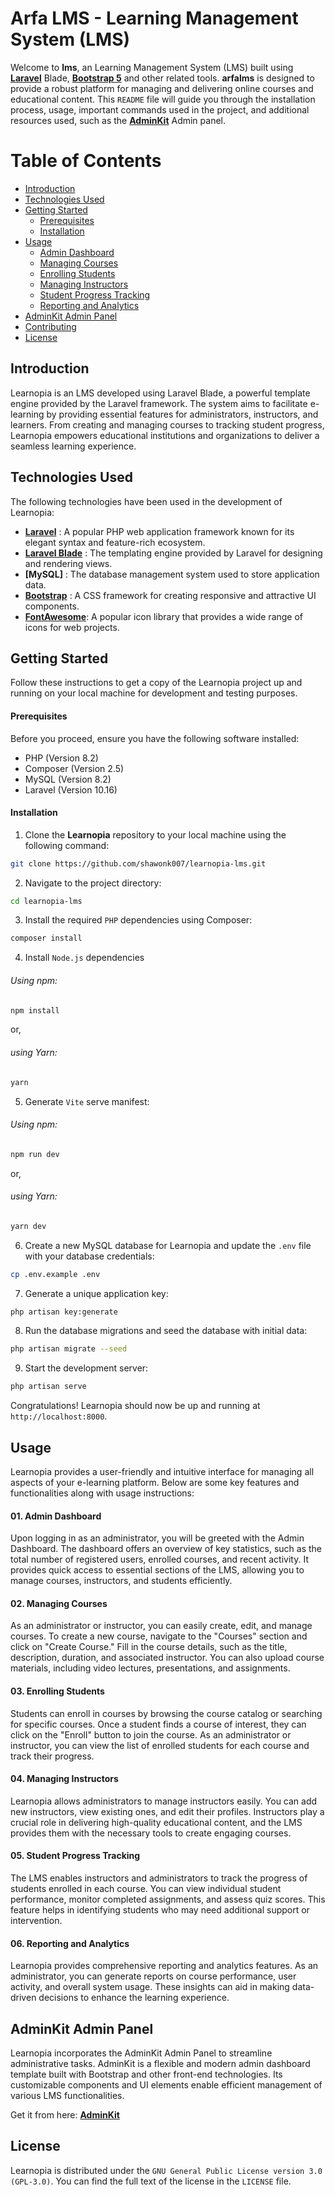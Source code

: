 # Arfa LMS - Learning Management System (LMS)

Welcome to **lms**, an Learning Management System (LMS) built using **[Laravel](https://laravel.com/)** Blade, **[Bootstrap 5](https://getbootstrap.com/)** and other related tools. **arfalms** is designed to provide a robust platform for managing and delivering online courses and educational content. This `README` file will guide you through the installation process, usage, important commands used in the project, and additional resources used, such as the **[AdminKit](https://adminkit.io/)** Admin panel.


# Table of Contents

- [Introduction](#introduction)
- [Technologies Used](#technologies-used)
- [Getting Started](#getting-started)
  - [Prerequisites](#prerequisites)
  - [Installation](#installation)
- [Usage](#usage)
  - [Admin Dashboard](#1-admin-dashboard)
  - [Managing Courses](#2-managing-courses)
  - [Enrolling Students](#3-enrolling-students)
  - [Managing Instructors](#4-managing-instructors)
  - [Student Progress Tracking](#5-student-progress-tracking)
  - [Reporting and Analytics](#6-reporting-and-analytics)
- [AdminKit Admin Panel](#adminkit-admin-panel)
- [Contributing](#contributing)
- [License](#license)


## Introduction

Learnopia is an LMS developed using Laravel Blade, a powerful template engine provided by the Laravel framework. The system aims to facilitate e-learning by providing essential features for administrators, instructors, and learners. From creating and managing courses to tracking student progress, Learnopia empowers educational institutions and organizations to deliver a seamless learning experience.


## Technologies Used

The following technologies have been used in the development of Learnopia:

- **[Laravel](https://laravel.com/)** : A popular PHP web application framework known for its elegant syntax and feature-rich ecosystem.
- **[Laravel Blade](https://laravel.com/)** : The templating engine provided by Laravel for designing and rendering views.
- **[MySQL]** : The database management system used to store application data.
- **[Bootstrap](https://getbootstrap.com/)** : A CSS framework for creating responsive and attractive UI components.
- **[FontAwesome](https://fontawesome.com/)**: A popular icon library that provides a wide range of icons for web projects.


## Getting Started

Follow these instructions to get a copy of the Learnopia project up and running on your local machine for development and testing purposes.

#### Prerequisites

Before you proceed, ensure you have the following software installed:

- PHP (Version 8.2)
- Composer (Version 2.5)
- MySQL (Version 8.2)
- Laravel (Version 10.16)

#### Installation

1. Clone the **Learnopia** repository to your local machine using the following command:
```bash
git clone https://github.com/shawonk007/learnopia-lms.git
```

2. Navigate to the project directory:
```bash
cd learnopia-lms
```

3. Install the required `PHP` dependencies using Composer:
```bash
composer install
```

4. Install `Node.js` dependencies
###### Using npm:
```bash
npm install
```
or,
###### using Yarn:
```bash
yarn
```

5. Generate `Vite` serve manifest:
###### Using npm:
```bash
npm run dev
```
or,
###### using Yarn:
```bash
yarn dev
```

6. Create a new MySQL database for Learnopia and update the `.env` file with your database credentials:
```bash
cp .env.example .env
```

7. Generate a unique application key:
```bash
php artisan key:generate
```

8. Run the database migrations and seed the database with initial data:
```bash
php artisan migrate --seed
```

9. Start the development server:
```bash
php artisan serve
```

Congratulations! Learnopia should now be up and running at `http://localhost:8000`.


## Usage

Learnopia provides a user-friendly and intuitive interface for managing all aspects of your e-learning platform. Below are some key features and functionalities along with usage instructions:

#### 01. Admin Dashboard
Upon logging in as an administrator, you will be greeted with the Admin Dashboard. The dashboard offers an overview of key statistics, such as the total number of registered users, enrolled courses, and recent activity. It provides quick access to essential sections of the LMS, allowing you to manage courses, instructors, and students efficiently.

#### 02. Managing Courses
As an administrator or instructor, you can easily create, edit, and manage courses. To create a new course, navigate to the "Courses" section and click on "Create Course." Fill in the course details, such as the title, description, duration, and associated instructor. You can also upload course materials, including video lectures, presentations, and assignments.

#### 03. Enrolling Students
Students can enroll in courses by browsing the course catalog or searching for specific courses. Once a student finds a course of interest, they can click on the "Enroll" button to join the course. As an administrator or instructor, you can view the list of enrolled students for each course and track their progress.

#### 04. Managing Instructors
Learnopia allows administrators to manage instructors easily. You can add new instructors, view existing ones, and edit their profiles. Instructors play a crucial role in delivering high-quality educational content, and the LMS provides them with the necessary tools to create engaging courses.

#### 05. Student Progress Tracking
The LMS enables instructors and administrators to track the progress of students enrolled in each course. You can view individual student performance, monitor completed assignments, and assess quiz scores. This feature helps in identifying students who may need additional support or intervention.

#### 06. Reporting and Analytics
Learnopia provides comprehensive reporting and analytics features. As an administrator, you can generate reports on course performance, user activity, and overall system usage. These insights can aid in making data-driven decisions to enhance the learning experience.


## AdminKit Admin Panel
Learnopia incorporates the AdminKit Admin Panel to streamline administrative tasks. AdminKit is a flexible and modern admin dashboard template built with Bootstrap and other front-end technologies. Its customizable components and UI elements enable efficient management of various LMS functionalities.

Get it from here: **[AdminKit](https://adminkit.io/)**


## License
Learnopia is distributed under the `GNU General Public License version 3.0 (GPL-3.0)`. You can find the full text of the license in the `LICENSE` file.
